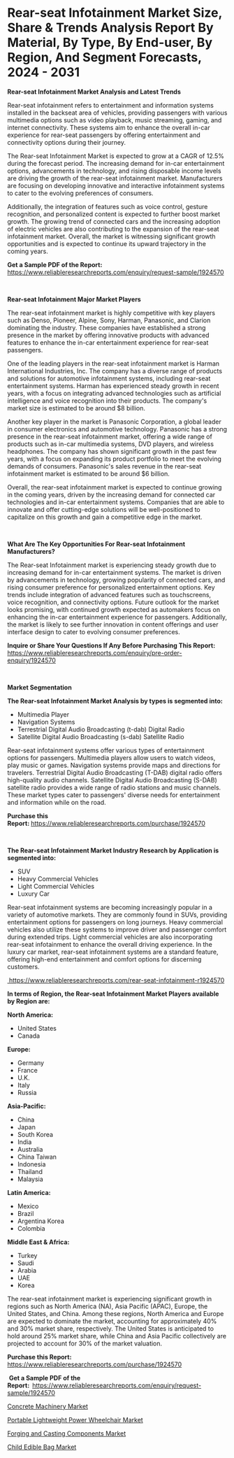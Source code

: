 <p><h1>Rear-seat Infotainment Market Size, Share & Trends Analysis Report By Material, By Type, By End-user, By Region, And Segment Forecasts, 2024 - 2031</h1></p><p><strong>Rear-seat Infotainment Market Analysis and Latest Trends</strong></p>
<p><p>Rear-seat infotainment refers to entertainment and information systems installed in the backseat area of vehicles, providing passengers with various multimedia options such as video playback, music streaming, gaming, and internet connectivity. These systems aim to enhance the overall in-car experience for rear-seat passengers by offering entertainment and connectivity options during their journey.</p><p>The Rear-seat Infotainment Market is expected to grow at a CAGR of 12.5% during the forecast period. The increasing demand for in-car entertainment options, advancements in technology, and rising disposable income levels are driving the growth of the rear-seat infotainment market. Manufacturers are focusing on developing innovative and interactive infotainment systems to cater to the evolving preferences of consumers.</p><p>Additionally, the integration of features such as voice control, gesture recognition, and personalized content is expected to further boost market growth. The growing trend of connected cars and the increasing adoption of electric vehicles are also contributing to the expansion of the rear-seat infotainment market. Overall, the market is witnessing significant growth opportunities and is expected to continue its upward trajectory in the coming years.</p></p>
<p><strong>Get a Sample PDF of the Report:&nbsp;</strong> <a href="https://www.reliableresearchreports.com/enquiry/request-sample/1924570">https://www.reliableresearchreports.com/enquiry/request-sample/1924570</a></p>
<p>&nbsp;</p>
<p><strong>Rear-seat Infotainment Major Market Players</strong></p>
<p><p>The rear-seat infotainment market is highly competitive with key players such as Denso, Pioneer, Alpine, Sony, Harman, Panasonic, and Clarion dominating the industry. These companies have established a strong presence in the market by offering innovative products with advanced features to enhance the in-car entertainment experience for rear-seat passengers.</p><p>One of the leading players in the rear-seat infotainment market is Harman International Industries, Inc. The company has a diverse range of products and solutions for automotive infotainment systems, including rear-seat entertainment systems. Harman has experienced steady growth in recent years, with a focus on integrating advanced technologies such as artificial intelligence and voice recognition into their products. The company's market size is estimated to be around $8 billion.</p><p>Another key player in the market is Panasonic Corporation, a global leader in consumer electronics and automotive technology. Panasonic has a strong presence in the rear-seat infotainment market, offering a wide range of products such as in-car multimedia systems, DVD players, and wireless headphones. The company has shown significant growth in the past few years, with a focus on expanding its product portfolio to meet the evolving demands of consumers. Panasonic's sales revenue in the rear-seat infotainment market is estimated to be around $6 billion.</p><p>Overall, the rear-seat infotainment market is expected to continue growing in the coming years, driven by the increasing demand for connected car technologies and in-car entertainment systems. Companies that are able to innovate and offer cutting-edge solutions will be well-positioned to capitalize on this growth and gain a competitive edge in the market.</p></p>
<p>&nbsp;</p>
<p><strong>What Are The Key Opportunities For Rear-seat Infotainment Manufacturers?</strong></p>
<p><p>The Rear-seat Infotainment market is experiencing steady growth due to increasing demand for in-car entertainment systems. The market is driven by advancements in technology, growing popularity of connected cars, and rising consumer preference for personalized entertainment options. Key trends include integration of advanced features such as touchscreens, voice recognition, and connectivity options. Future outlook for the market looks promising, with continued growth expected as automakers focus on enhancing the in-car entertainment experience for passengers. Additionally, the market is likely to see further innovation in content offerings and user interface design to cater to evolving consumer preferences.</p></p>
<p><strong>Inquire or Share Your Questions If Any Before Purchasing This Report:</strong> <a href="https://www.reliableresearchreports.com/enquiry/pre-order-enquiry/1924570">https://www.reliableresearchreports.com/enquiry/pre-order-enquiry/1924570</a></p>
<p>&nbsp;</p>
<p><strong>Market Segmentation</strong></p>
<p><strong>The Rear-seat Infotainment Market Analysis by types is segmented into:</strong></p>
<p><ul><li>Multimedia Player</li><li>Navigation Systems</li><li>Terrestrial Digital Audio Broadcasting (t-dab) Digital Radio</li><li>Satellite Digital Audio Broadcasting (s-dab) Satellite Radio</li></ul></p>
<p><p>Rear-seat infotainment systems offer various types of entertainment options for passengers. Multimedia players allow users to watch videos, play music or games. Navigation systems provide maps and directions for travelers. Terrestrial Digital Audio Broadcasting (T-DAB) digital radio offers high-quality audio channels. Satellite Digital Audio Broadcasting (S-DAB) satellite radio provides a wide range of radio stations and music channels. These market types cater to passengers' diverse needs for entertainment and information while on the road.</p></p>
<p><strong>Purchase this Report:&nbsp;</strong><a href="https://www.reliableresearchreports.com/purchase/1924570">https://www.reliableresearchreports.com/purchase/1924570</a></p>
<p>&nbsp;</p>
<p><strong>The Rear-seat Infotainment Market Industry Research by Application is segmented into:</strong></p>
<p><ul><li>SUV</li><li>Heavy Commercial Vehicles</li><li>Light Commercial Vehicles</li><li>Luxury Car</li></ul></p>
<p><p>Rear-seat infotainment systems are becoming increasingly popular in a variety of automotive markets. They are commonly found in SUVs, providing entertainment options for passengers on long journeys. Heavy commercial vehicles also utilize these systems to improve driver and passenger comfort during extended trips. Light commercial vehicles are also incorporating rear-seat infotainment to enhance the overall driving experience. In the luxury car market, rear-seat infotainment systems are a standard feature, offering high-end entertainment and comfort options for discerning customers.</p></p>
<p><a href="https://www.reliableresearchreports.com/rear-seat-infotainment-r1924570">&nbsp;https://www.reliableresearchreports.com/rear-seat-infotainment-r1924570</a></p>
<p><strong>In terms of Region, the Rear-seat Infotainment Market Players available by Region are:</strong></p>
<p>
    <p> <strong> North America: </strong>
        <ul>
            <li>United States</li>
            <li>Canada</li>
        </ul>
        </p> 
    <p> <strong> Europe: </strong>
        <ul>
            <li>Germany</li>
            <li>France</li>
            <li>U.K.</li>
            <li>Italy</li>
            <li>Russia</li>
        </ul>
        </p> 
    <p> <strong> Asia-Pacific: </strong>
        <ul>
            <li>China</li>
            <li>Japan</li>
            <li>South Korea</li>
            <li>India</li>
            <li>Australia</li>
            <li>China Taiwan</li>
            <li>Indonesia</li>
            <li>Thailand</li>
            <li>Malaysia</li>
        </ul>
        </p> 
    <p> <strong> Latin America: </strong>
        <ul>
            <li>Mexico</li>
            <li>Brazil</li>
            <li>Argentina Korea</li>
            <li>Colombia</li>
        </ul>
        </p> 
    <p> <strong> Middle East & Africa: </strong>
        <ul>
            <li>Turkey</li>
            <li>Saudi</li>
            <li>Arabia</li>
            <li>UAE</li>
            <li>Korea</li>
        </ul>
    </p>
    </p>
<p><p>The rear-seat infotainment market is experiencing significant growth in regions such as North America (NA), Asia Pacific (APAC), Europe, the United States, and China. Among these regions, North America and Europe are expected to dominate the market, accounting for approximately 40% and 30% market share, respectively. The United States is anticipated to hold around 25% market share, while China and Asia Pacific collectively are projected to account for 30% of the market valuation.</p></p>
<p><strong>Purchase this Report: </strong><a href="https://www.reliableresearchreports.com/purchase/1924570">https://www.reliableresearchreports.com/purchase/1924570</a></p>
<p>&nbsp;<strong>Get a Sample PDF of the Report:&nbsp;&nbsp;</strong><a href="https://www.reliableresearchreports.com/enquiry/request-sample/1924570">https://www.reliableresearchreports.com/enquiry/request-sample/1924570</a></p>
<p><strong></strong></p>
<p><p><a href="https://github.com/BryanLittlebXfbG/Market-Research-Report-List-1/blob/main/concrete-machinery-market.md">Concrete Machinery Market</a></p><p><a href="https://medium.com/@rebecca.smith5467/portable-lightweight-power-wheelchair-market-a-global-and-regional-analysis-focus-on-region-532167783bdb">Portable Lightweight Power Wheelchair Market</a></p><p><a href="https://medium.com/@richard.james09789/comprehensive-analysis-of-the-global-forging-and-casting-components-market-growth-trends-market-91ed3dff6f71">Forging and Casting Components Market</a></p><p><a href="https://github.com/mzurpwxu46/Market-Research-Report-List-1/blob/main/child-edible-bag-market.md">Child Edible Bag Market</a></p></p>